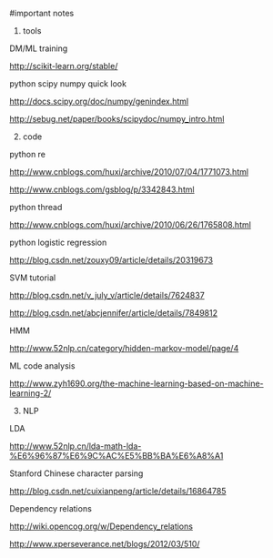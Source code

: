 #important notes

1) tools

DM/ML training 

http://scikit-learn.org/stable/

python scipy numpy quick look

http://docs.scipy.org/doc/numpy/genindex.html

http://sebug.net/paper/books/scipydoc/numpy_intro.html

2) code

python re

http://www.cnblogs.com/huxi/archive/2010/07/04/1771073.html

http://www.cnblogs.com/gsblog/p/3342843.html

python thread

http://www.cnblogs.com/huxi/archive/2010/06/26/1765808.html


python logistic regression

http://blog.csdn.net/zouxy09/article/details/20319673

SVM tutorial

http://blog.csdn.net/v_july_v/article/details/7624837

http://blog.csdn.net/abcjennifer/article/details/7849812

HMM

http://www.52nlp.cn/category/hidden-markov-model/page/4

ML code analysis

http://www.zyh1690.org/the-machine-learning-based-on-machine-learning-2/

3) NLP

LDA

http://www.52nlp.cn/lda-math-lda-%E6%96%87%E6%9C%AC%E5%BB%BA%E6%A8%A1

Stanford Chinese character parsing

http://blog.csdn.net/cuixianpeng/article/details/16864785

Dependency relations

http://wiki.opencog.org/w/Dependency_relations

http://www.xperseverance.net/blogs/2012/03/510/
